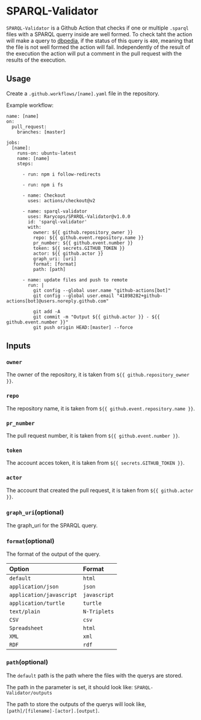 # SPARQL-Validator

`SPARQL-Validator` is a Github Action that checks if one or multiple `.sparql` files with a SPARQL querry inside are well formed. To check taht the action will make a query to [dbpedia](https://dbpedia.org/sparql), if the status of this query is `400`, meaning that the file is not well formed the action will fail. Independently of the result of the execution the action will put a comment in the pull request with the results of the execution.

## Usage
Create a `.github.workflows/[name].yaml` file in the repository.

Example workflow:
```
name: [name]
on:   
  pull_request:
    branches: [master]

jobs:    
  [name]:
    runs-on: ubuntu-latest
    name: [name]
    steps:

      - run: npm i follow-redirects
      
      - run: npm i fs
      
      - name: Checkout
        uses: actions/checkout@v2
      
      - name: sparql-validator
        uses: Rarycops/SPARQL-Validator@v1.0.0
        id: 'sparql-validator'
        with:
          owner: ${{ github.repository_owner }}
          repo: ${{ github.event.repository.name }}
          pr_number: ${{ github.event.number }}
          token: ${{ secrets.GITHUB_TOKEN }}
          actor: ${{ github.actor }}
          graph_uri: [uri]
          format: [format]
          path: [path]

      - name: update files and push to remote
        run: |
          git config --global user.name "github-actions[bot]"
          git config --global user.email "41898282+github-actions[bot]@users.noreply.github.com"

          git add -A
          git commit -m "Output ${{ github.actor }} - ${{ github.event.number }}"
          git push origin HEAD:[master] --force
```
## Inputs
### `owner`
The owner of the repository, it is taken from `${{ github.repository_owner }}`. 
### `repo`
The repository name, it is taken from `${{ github.event.repository.name }}`. 
### `pr_number`
The pull request number, it is taken from `${{ github.event.number }}`. 
### `token`
The account acces token, it is taken from `${{ secrets.GITHUB_TOKEN }}`. 
### `actor`
The account that created the pull request, it is taken from `${{ github.actor }}`. 
### `graph_uri`(optional)
The graph_uri for the SPARQL query. 
### `format`(optional)
The format of the output of the query.

| Option | Format |
| :----------- | :----------- |
| `default` | `html` |
| `application/json` | `json` |
| `application/javascript` | `javascript` |
| `application/turtle` | `turtle` |
| `text/plain` | `N-Triplets` |
| `CSV` | `csv` |
| `Spreadsheet` | `html` |
| `XML` | `xml` |
| `RDF` | `rdf` |
### `path`(optional)
The `default` path is the path where the files with the querys are stored.

The path in the parameter is set, it should look like: `SPARQL-Validator/outputs`

The path to store the outputs of the querys will look like, `[path]/[filename]-[actor].[output]`.
